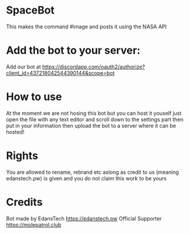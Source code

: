 # SpaceBot
This makes the command #image and posts it using the NASA API    

# Add the bot to your server:
Add our bot at https://discordapp.com/oauth2/authorize?client_id=437218042544390144&scope=bot

# How to use
At the moment we are not hosing this bot but you can host it youself just open the file with any text editor and scroll down to the settings part then put in your information then upload the bot to a server where it can be hosted!

# Rights
You are allowed to rename, rebrand etc aslong as credit to us (meaning edanstech.pw) is given and you do not claim this work to be yours

# Credits
Bot made by EdansTech
https://edanstech.pw
Official Supporter
https://molepatrol.club
